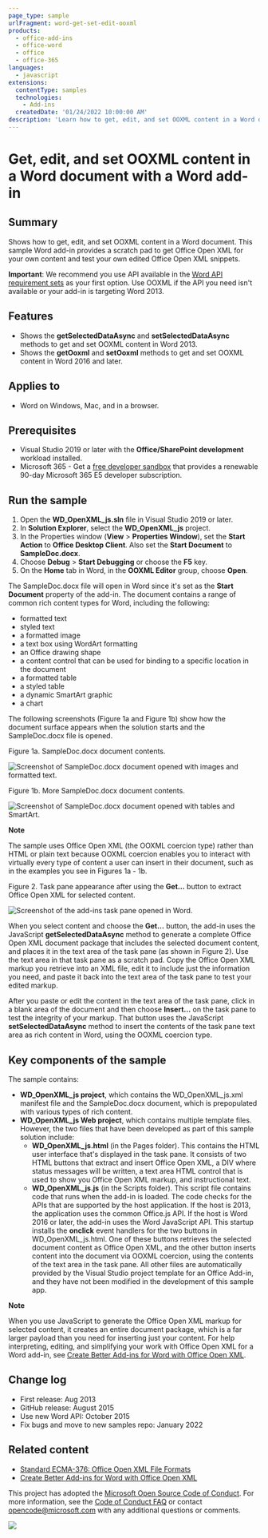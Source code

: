 ```yaml
---
page_type: sample
urlFragment: word-get-set-edit-ooxml
products:
  - office-add-ins
  - office-word
  - office
  - office-365
languages:
  - javascript
extensions:
  contentType: samples
  technologies:
    - Add-ins
  createdDate: '01/24/2022 10:00:00 AM'
description: 'Learn how to get, edit, and set OOXML content in a Word document.'
---
```


# Get, edit, and set OOXML content in a Word document with a Word add-in

## Summary

Shows how to get, edit, and set OOXML content in a Word document. This sample Word add-in provides a scratch pad to get Office Open XML for your own content and test your own edited Office Open XML snippets.

**Important**: We recommend you use API available in the [Word API requirement sets](https://docs.microsoft.com/office/dev/add-ins/reference/requirement-sets/word-api-requirement-sets) as your first option. Use OOXML if the API you need isn't available or your add-in is targeting Word 2013.

## Features

- Shows the **getSelectedDataAsync** and **setSelectedDataAsync** methods to get and set OOXML content in Word 2013.
- Shows the **getOoxml** and **setOoxml** methods to get and set OOXML content in Word 2016 and later.

## Applies to

- Word on Windows, Mac, and in a browser.

## Prerequisites

- Visual Studio 2019 or later with the **Office/SharePoint development** workload installed.
- Microsoft 365 - Get a [free developer sandbox](https://developer.microsoft.com/microsoft-365/dev-program#Subscription) that provides a renewable 90-day Microsoft 365 E5 developer subscription.

## Run the sample

1. Open the **WD_OpenXML_js.sln** file in Visual Studio 2019 or later.
1. In **Solution Explorer**, select the **WD_OpenXML_js** project.
1. In the Properties window (**View** > **Properties Window**), set the **Start Action** to **Office Desktop Client**. Also set the **Start Document** to **SampleDoc.docx**.
1. Choose **Debug** > **Start Debugging** or choose the **F5** key.
1. On the **Home** tab in Word, in the **OOXML Editor** group, choose **Open**.

The SampleDoc.docx file will open in Word since it's set as the **Start Document** property of the add-in. The document contains a range of common rich content types for Word, including the following:

- formatted text
- styled text
- a formatted image
- a text box using WordArt formatting
- an Office drawing shape
- a content control that can be used for binding to a specific location in the document
- a formatted table
- a styled table
- a dynamic SmartArt graphic
- a chart

The following screenshots (Figure 1a and Figure 1b) show how the document surface appears when the solution starts and the SampleDoc.docx file is opened.

Figure 1a. SampleDoc.docx document contents.

![Screenshot of SampleDoc.docx document opened with images and formatted text.](description/CG_GetSetOOXML_fig01a.gif)

Figure 1b. More SampleDoc.docx document contents.

![Screenshot of SampleDoc.docx document opened with tables and SmartArt.](description/CG_GetSetOOXML_fig01b.gif)

**Note**

The sample uses Office Open XML (the OOXML coercion type) rather than HTML or plain text because OOXML coercion enables you to interact with virtually every type of content a user can insert in their document, such as in the examples you see in Figures 1a - 1b.

Figure 2. Task pane appearance after using the **Get…** button to extract Office Open XML for selected content.

![Screenshot of the add-ins task pane opened in Word.](description/add-in-screenshot.png)

When you select content and choose the **Get…** button, the add-in uses the JavaScript **getSelectedDataAsync** method to generate a complete Office Open XML document package that includes the selected document content, and places it in the text area of the task pane (as shown in Figure 2). Use the text area in that task pane as a scratch pad. Copy the Office Open XML markup you retrieve into an XML file, edit it to include just the information you need, and paste it back into the text area of the task pane to test your edited markup.

After you paste or edit the content in the text area of the task pane, click in a blank area of the document and then choose **Insert…** on the task pane to test the integrity of your markup. That button uses the JavaScript **setSelectedDataAsync** method to insert the contents of the task pane text area as rich content in Word, using the OOXML coercion type.

## Key components of the sample

The sample contains:

- **WD_OpenXML_js project**, which contains the WD_OpenXML_js.xml manifest file and the SampleDoc.docx document, which is prepopulated with various types of rich content.
- **WD_OpenXML_js Web project**, which contains multiple template files. However, the two files that have been developed as part of this sample solution include:
  - **WD_OpenXML_js.html** (in the Pages folder). This contains the HTML user interface that's displayed in the task pane. It consists of two HTML buttons that extract and insert Office Open XML, a DIV where status messages will be written, a text area HTML control that is used to show you Office Open XML markup, and instructional text.
  - **WD_OpenXML_js.js** (in the Scripts folder). This script file contains code that runs when the add-in is loaded. The code checks for the APIs that are supported by the host application. If the host is 2013, the application uses the common Office.js API. If the host is Word 2016 or later, the add-in uses the Word JavaScript API. This startup installs the **onclick** event handlers for the two buttons in WD_OpenXML_js.html. One of these buttons retrieves the selected document content as Office Open XML, and the other button inserts content into the document via OOXML coercion, using the contents of the text area in the task pane. All other files are automatically provided by the Visual Studio project template for an Office Add-in, and they have not been modified in the development of this sample app.

**Note**

When you use JavaScript to generate the Office Open XML markup for selected content, it creates an entire document package, which is a far larger payload than you need for inserting just your content. For help interpreting, editing, and simplifying your work with Office Open XML for a Word add-in, see [Create Better Add-ins for Word with Office Open XML](https://docs.microsoft.com/office/dev/add-ins/word/create-better-add-ins-for-word-with-office-open-xml).

## Change log

- First release: Aug 2013
- GitHub release: August 2015
- Use new Word API: October 2015
- Fix bugs and move to new samples repo: January 2022

## Related content

- [Standard ECMA-376: Office Open XML File Formats](http://www.ecma-international.org/publications/standards/Ecma-376.htm)
- [Create Better Add-ins for Word with Office Open XML](https://docs.microsoft.com/office/dev/add-ins/word/create-better-add-ins-for-word-with-office-open-xml)

This project has adopted the [Microsoft Open Source Code of Conduct](https://opensource.microsoft.com/codeofconduct/). For more information, see the [Code of Conduct FAQ](https://opensource.microsoft.com/codeofconduct/faq/) or contact [opencode@microsoft.com](mailto:opencode@microsoft.com) with any additional questions or comments.

<img src="https://telemetry.sharepointpnp.com/pnp-officeaddins/samples/word-get-set-edit-ooxml" />